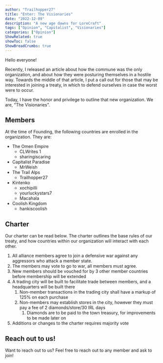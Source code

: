```yaml
---
author: "Trailhopper27"
title: "Enter: The Visionaries"
date: "2022-12-09"
description: "A new age dawns for LoreCraft"
tags: ["Opinion", "Capitalist", "Visionaries"]
categories: ["Opinion"]
ShowRelated: true
showToc: false
ShowBreadCrumbs: true
---
```


Hello everyone!

Recently, I released an article about how the commune was the only organization, and about how they were posturing themselves in a hostile way. Towards the middle of that article, I put a call out for those that may be interested in joining a treaty, in which to defend ourselves in case the worst were to occur.

Today, I have the honor and privilege to outline that new organization. We are, "The Visionaries".

## Members

At the time of Founding, the following countries are enrolled in the organization. They are:

- The Omen Empire
    - CLWrites 1
    - sharingiscaring
- Capitalist Paradise
    - MrWeish
- The Trail Alps
    - Trailhopper27
- Kintenko
    - xochipilli
    - yourluckystars7
    - Macahala
- Coolish Kingdom
    - hankiscoolish

## Charter

Our charter can be read below. The charter outlines the base rules of our treaty, and how countries within our organization will interact with each other.
1. All alliance members agree to join a defensive war against any aggressors who attack a member state.
2. The members may vote to go to war, all members must agree.
3. New members should be vouched for by 3 other member countries before membership will be extended
4. A trading city will be built to facilitate trade between members, and a headquarters will be built there
    1. Non-member transactions in the trading city shall have a markup of 125% on each purchase
    2. Non-members may establish stores in the city, however they must pay a fee of 2 diamonds/store/30 IRL days
        1. Diamonds are to be paid to the town treasury, for improvements to be made later on
5. Additions or changes to the charter requires majority vote

## Reach out to us!

Want to reach out to us? Feel free to reach out to any member and ask to join!